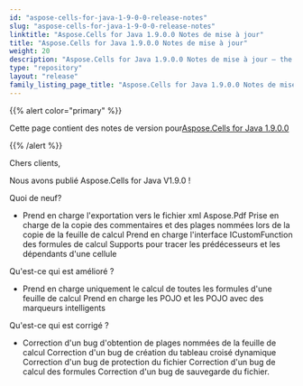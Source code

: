 ```yaml
---
id: "aspose-cells-for-java-1-9-0-0-release-notes"
slug: "aspose-cells-for-java-1-9-0-0-release-notes"
linktitle: "Aspose.Cells for Java 1.9.0.0 Notes de mise à jour"
title: "Aspose.Cells for Java 1.9.0.0 Notes de mise à jour"
weight: 20
description: "Aspose.Cells for Java 1.9.0.0 Notes de mise à jour – the latest updates and fixes."
type: "repository"
layout: "release"
family_listing_page_title: "Aspose.Cells for Java 1.9.0.0 Notes de mise à jour"
---
```

{{% alert color="primary" %}} 

 Cette page contient des notes de version pour[Aspose.Cells for Java 1.9.0.0](https://releases.aspose.com/cells/java/new-releases/aspose.cells-for-java-1.9.0.0/)

{{% /alert %}} 

 Chers clients,

 Nous avons publié Aspose.Cells for Java V1.9.0 !

 Quoi de neuf?

- Prend en charge l'exportation vers le fichier xml Aspose.Pdf
 Prise en charge de la copie des commentaires et des plages nommées lors de la copie de la feuille de calcul
 Prend en charge l'interface ICustomFunction des formules de calcul
Supports pour tracer les prédécesseurs et les dépendants d'une cellule

 Qu'est-ce qui est amélioré ?

- Prend en charge uniquement le calcul de toutes les formules d'une feuille de calcul
 Prend en charge les POJO et les POJO avec des marqueurs intelligents

 Qu'est-ce qui est corrigé ?

- Correction d'un bug d'obtention de plages nommées de la feuille de calcul
 Correction d'un bug de création du tableau croisé dynamique
 Correction d'un bug de protection du fichier
 Correction d'un bug de calcul des formules
 Correction d'un bug de sauvegarde du fichier.

